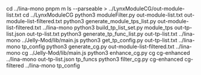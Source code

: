 cd ../lina-mono
pnpm m ls --parseable > ../LynxModuleCG/out-module-list.txt
cd ../LynxModuleCG
python3 moduleFilter.py out-module-list.txt out-module-list-filtered.txt
python3 generate_module_tps_list.py out-module-list-filtered.txt ../lina-mono
python3 build_tp_list_set.py module_tps out-tp-list.json out-tp-list.txt
python3 generate_tp_func_list.py out-tp-list.txt ../lina-mono ../Jelly-Mod/lib/main.js
python3 get_tp_config.py out-tp-list.txt ../lina-mono tp_config
python3 generate_cg.py out-module-list-filtered.txt ../lina-mono cg ../Jelly-Mod/lib/main.js
python3 enhance_cg.py cg cg-enhanced ../lina-mono out-tp-list.json tp_funcs
python3 filter_cg.py cg-enhanced cg-filtered ../lina-mono tp_config